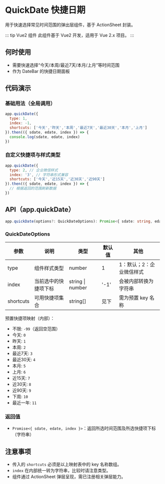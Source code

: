 # QuickDate 快捷日期

用于快速选择常见时间范围的弹出层组件，基于 ActionSheet 封装。

::: tip Vue2 组件
此组件基于 Vue2 开发，适用于 Vue 2.x 项目。
:::

## 何时使用

- 需要快速选择“今天/本周/最近7天/本月/上月”等时间范围
- 作为 DateBar 的快捷日期面板

## 代码演示

### 基础用法（全局调用）

```javascript
app.quickDate({
  type: 1,
  index: -1,
  shortcuts: ['今天','昨天','本周','最近7天','最近30天','本月','上月']
}).then(({ sdate, edate, index }) => {
  console.log(sdate, edate, index)
})
```

### 自定义快捷项与样式类型

```javascript
app.quickDate({
  type: 2, // 企业微信样式
  index: '3', // 字符串形式兼容
  shortcuts: ['今天','近15天','近30天','近90天']
}).then(({ sdate, edate, index }) => {
  // 根据返回的范围刷新数据
})
```

## API（app.quickDate）

```typescript
app.quickDate(options?: QuickDateOptions): Promise<{ sdate: string, edate: string, index: string }>
```

### QuickDateOptions

| 参数 | 说明 | 类型 | 默认值 | 其他 |
| --- | --- | --- | --- | --- |
| type | 组件样式类型 | number | 1 | 1：默认；2：企业微信样式 |
| index | 当前选中的快捷项下标 | string \| number | '-1' | 会被内部转换为字符串 |
| shortcuts | 可用快捷项集合 | string[] | 见下 | 需为预置 key 名称 |

预置快捷项映射（内部）：

- 不限: `-99`（返回空范围）
- 今天: `0`
- 昨天: `1`
- 本周: `2`
- 最近7天: `3`
- 最近30天: `4`
- 本月: `5`
- 上月: `6`
- 近15天: `7`
- 近30天: `8`
- 近90天: `9`
- 下周: `10`
- 最近一年: `11`

### 返回值

- `Promise<{ sdate, edate, index }>`：返回所选时间范围及所选快捷项下标（字符串）

## 注意事项

- 传入的 `shortcuts` 必须是以上映射表中的 key 名称数组。
- `index` 在内部统一转为字符串，比较时请注意类型。
- 组件通过 ActionSheet 弹层呈现，需已注册相关弹层能力。
